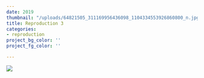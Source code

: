 ```yaml
---
date: 2019
thumbnail: "/uploads/64821505_311169956436098_1104334553926860800_n.jpg"
title: Reproduction 3
categories:
- reproduction
project_bg_color: ''
project_fg_color: ''

---
```


![](https://app.forestry.io/sites/ldzcni2xb8659w/front-matter-media//uploads/64821505_311169956436098_1104334553926860800_n.jpg)